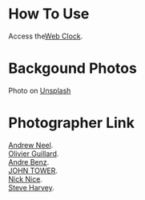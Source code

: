 # How To Use
Access the<a href ="https://kate0223.github.io/webclock/">Web Clock</a>.

# Backgound Photos

Photo on <a href="https://unsplash.com/s/photos/dark-leaf?utm_source=unsplash&utm_medium=referral&utm_content=creditCopyText">Unsplash</a>

# Photographer Link
<a href ="https://unsplash.com/@andrewtneel">Andrew Neel</a>.<br>
<a href ="https://unsplash.com/@olivier_twwli">Olivier Guillard</a>.<br>
<a href ="https://unsplash.com/@trapnation">Andre Benz</a>.<br>
<a href ="https://unsplash.com/@heytowner">JOHN TOWER</a>.<br>
<a href ="https://unsplash.com/@nicknice">Nick Nice</a>.<br>
<a href ="https://unsplash.com/@trommelkopf">Steve Harvey</a>.<br>
